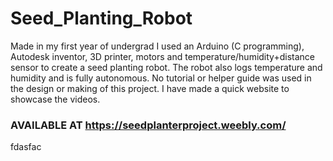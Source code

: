 # Seed_Planting_Robot
Made in my first year of undergrad I used an Arduino (C programming), Autodesk inventor, 3D printer, motors and temperature/humidity+distance sensor to create a seed planting robot. The robot also logs temperature and humidity and is fully autonomous. No tutorial or helper guide was used in the design or making of this project. I have made a quick website to showcase the videos.


### AVAILABLE AT https://seedplanterproject.weebly.com/

fdasfac